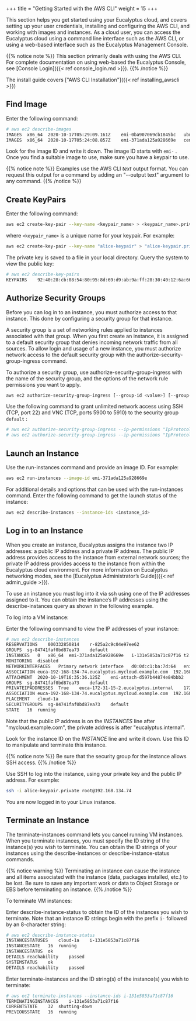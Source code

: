 +++
title = "Getting Started with the AWS CLI"
weight = 15
+++

This section helps you get started using your Eucalyptus cloud, and covers setting up your user credentials, installing and configuring the AWS CLI, and working with images and instances. As a cloud user, you can access the Eucalyptus cloud using a command line interface such as the AWS CLI, or using a web-based interface such as the Eucalyptus Management Console.

{{% notice note %}}
This section primarily deals with using the AWS CLI. For complete documentation on using web-based the Eucalyptus Console, see [Console Login]({{< ref console_login.md >}}). 
{{% /notice %}}

The install guide covers ["AWS CLI Installation"]({{< ref installing_awscli >}})

## Find Image

Enter the following command: 

```bash
# aws ec2 describe-images
IMAGES	x86_64	2020-10-17T05:29:09.161Z	emi-0ba907069cb1845bc	ubuntu-focal/focal-server-cloudimg-amd64.raw.manifest.xml	machine	ubuntu-focal	000575948401		True	/dev/sda	instance-store	available	hvm
IMAGES	x86_64	2020-10-17T05:24:08.857Z	emi-371ada125a928669e	centos-7/CentOS-7-x86_64-GenericCloud-2003.raw.manifest.xml	machine	centos-7	000575948401		True	/dev/sda	instance-store	available	hvm
```

Look for the image ID and write it down. The image ID starts with `emi-` . Once you find a suitable image to use, make sure you have a keypair to use. 

{{% notice note %}}
Examples use the AWS CLI *text* output format. You can request this output for a command by adding an "--output text" argument to any command.
{{% /notice %}}

## Create KeyPairs

Enter the following command: 

```bash
aws ec2 create-key-pair --key-name <keypair_name> > <keypair_name>.private
```

where `<keypair_name>` is a unique name for your keypair. For example: 

```bash
aws ec2 create-key-pair --key-name "alice-keypair" > "alice-keypair.private"
```

The private key is saved to a file in your local directory. Query the system to view the public key: 

```bash
# aws ec2 describe-key-pairs
KEYPAIRS	92:40:28:cb:08:54:80:95:8d:69:d9:ab:9a:ff:28:30:40:12:6a:66	alice-keypair
```

## Authorize Security Groups

Before you can log in to an instance, you must authorize access to that instance. This done by configuring a security group for that instance. 

A security group is a set of networking rules applied to instances associated with that group. When you first create an instance, it is assigned to a default security group that denies incoming network traffic from all sources. To allow login and usage of a new instance, you must authorize network access to the default security group with the authorize-security-group-ingress command. 

To authorize a security group, use authorize-security-group-ingress with the name of the security group, and the options of the network rule permissions you want to apply.

```bash
aws ec2 authorize-security-group-ingress [--group-id <value>] [--group-name <value>] [--ip-permissions <value>]
```

Use the following command to grant unlimited network access using SSH (TCP, port 22) and VNC (TCP, ports 5900 to 5910) to the security group `default` : 

```bash
# aws ec2 authorize-security-group-ingress --ip-permissions "IpProtocol=tcp,FromPort=22,ToPort=22,IpRanges={CidrIp=0.0.0.0/0}" --group-name default 
# aws ec2 authorize-security-group-ingress --ip-permissions "IpProtocol=tcp,FromPort=5900,ToPort=5910,IpRanges={CidrIp=0.0.0.0/0}" --group-name default 
```

## Launch an Instance

Use the run-instances command and provide an image ID. For example:

```bash
aws ec2 run-instances --image-id emi-371ada125a928669e
```

For additional details and options that can be used with the run-instances command. Enter the following command to get the launch status of the instance: 

```bash
aws ec2 describe-instances --instance-ids <instance_id>
```

## Log in to an Instance

When you create an instance, Eucalyptus assigns the instance two IP addresses: a public IP address and a private IP address. The public IP address provides access to the instance from external network sources; the private IP address provides access to the instance from within the Eucalyptus cloud environment. For more information on Eucalyptus networking modes, see the [Eucalyptus Administrator’s Guide]({{< ref admin_guide >}}).

To use an instance you must log into it via ssh using one of the IP addresses assigned to it. You can obtain the instance’s IP addresses using the describe-instances query as shown in the following example.

To log into a VM instance:

Enter the following command to view the IP addresses of your instance:

```bash
# aws ec2 describe-instances
RESERVATIONS	000332850814	r-825a2c9c04e97ee62
GROUPS	sg-84741faf0bd87ea73	default
INSTANCES	0	x86_64	emi-371ada125a928669e	i-131e5853a71c87f16	t2.micro	2020-10-19T16:35:36.120Z	euca-172-31-15-2.eucalyptus.internal	172.31.15.2	euca-192-168-134-74.eucalyptus.mycloud.example.com	192.168.134.74	/dev/sda1	instance-store	True	NORMAL:  -- []	subnet-1343e38b5566c8e90	hvm	vpc-bded94e5dd0a07bc3
MONITORING	disabled
NETWORKINTERFACES	Primary network interface	d0:0d:c1:ba:7d:64	eni-c1ba7d641cb70a7ee	000332850814	euca-172-31-15-2.eucalyptus.internal	172.31.15.2	True	in-usesubnet-1343e38b5566c8e90	vpc-bded94e5dd0a07bc3
ASSOCIATION	euca-192-168-134-74.eucalyptus.mycloud.example.com	192.168.134.74
ATTACHMENT	2020-10-19T16:35:36.125Z	eni-attach-d597b44874e84bbb2	True	0	attached
GROUPS	sg-84741faf0bd87ea73	default
PRIVATEIPADDRESSES	True	euca-172-31-15-2.eucalyptus.internal	172.31.15.2
ASSOCIATION	euca-192-168-134-74.eucalyptus.mycloud.example.com	192.168.134.74
PLACEMENT	cloud-1a
SECURITYGROUPS	sg-84741faf0bd87ea73	default
STATE	16	running
```

Note that the public IP address is on the *INSTANCES* line after "mycloud.example.com", the private address is after "eucalyptus.internal".

Look for the instance ID on the *INSTANCE* line and write it down. Use this ID to manipulate and terminate this instance.

{{% notice note %}}
Be sure that the security group for the instance allows SSH access.
{{% /notice %}}

Use SSH to log into the instance, using your private key and the public IP address. For example:

```bash
ssh -i alice-keypair.private root@192.168.134.74 
```

You are now logged in to your Linux instance. 

## Terminate an Instance

The terminate-instances command lets you cancel running VM instances. When you terminate instances, you must specify the ID string of the instance(s) you wish to terminate. You can obtain the ID strings of your instances using the describe-instances or describe-instance-status commands. 


{{% notice warning %}}
Terminating an instance can cause the instance and all items associated with the instance (data, packages installed, etc.) to be lost. Be sure to save any important work or data to Object Storage or EBS before terminating an instance. 
{{% /notice %}}

To terminate VM instances: 

Enter describe-instance-status to obtain the ID of the instances you wish to terminate. Note that an instance ID strings begin with the prefix `i-` followed by an 8-character string: 

```bash
# aws ec2 describe-instance-status 
INSTANCESTATUSES	cloud-1a	i-131e5853a71c87f16
INSTANCESTATE	16	running
INSTANCESTATUS	ok
DETAILS	reachability	passed
SYSTEMSTATUS	ok
DETAILS	reachability	passed
```

Enter terminate-instances and the ID string(s) of the instance(s) you wish to terminate: 

```bash
# aws ec2 terminate-instances --instance-ids i-131e5853a71c87f16
TERMINATINGINSTANCES	i-131e5853a71c87f16
CURRENTSTATE	32	shutting-down
PREVIOUSSTATE	16	running
```


